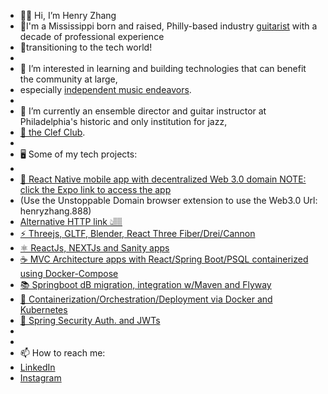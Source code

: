 - 👋🏽 Hi, I’m Henry Zhang
- 🎸I'm a Mississippi born and raised, Philly-based industry [guitarist](https://www.youtube.com/watch?v=R6bBF_57KaY) with a decade of professional experience 
- 💾transitioning to the tech world!
- 
- 👀 I’m interested in learning and building technologies that can benefit the community at large, 
- especially [independent music endeavors](https://www.youtube.com/watch?v=2xAy6lxBZLY).
- 
- 🌱 I’m currently an ensemble director and guitar instructor at Philadelphia's historic and only institution for jazz, 
- [🎷 the Clef Club](https://clefclubofjazz.org/). 
-
- 🖥 Some of my tech projects:
- 
- [📱 React Native mobile app with decentralized Web 3.0 domain NOTE: click the Expo link to access the app](https://bafybeidwk3pxjxav5laqxwnie3pnlk4flzidftxzsksebn7u2ipxhbvnia.ipfs.dweb.link/)
- (Use the Unstoppable Domain browser extension to use the Web3.0 Url: henryzhang.888)
- [Alternative HTTP link 👆🏽](https://cold-waterfall-0983.on.fleek.co)
- [⚡️ Threejs, GLTF, Blender, React Three Fiber/Drei/Cannon](https://minecraft3clone-g8o6.vercel.app/)
- [⚛️ ReactJs, NEXTJs and Sanity apps](https://ecommerce-react-hzhang20902.vercel.app/)
- [☕️ MVC Architecture apps with React/Spring Boot/PSQL containerized using Docker-Compose](https://github.com/hzhang20902/portfolioFSdockerDeploy)
- [📚 Springboot dB migration, integration w/Maven and Flyway](https://github.com/hzhang20902/animalShelter-app-backend)
- [🐳 Containerization/Orchestration/Deployment via Docker and Kubernetes](https://github.com/hzhang20902/portfolioFSdockerDeploy)
- [🔐 Spring Security Auth. and JWTs](https://github.com/hzhang20902/jwtSetup)
- 
- 
- 📫 How to reach me: 
- [LinkedIn](https://www.linkedin.com/in/henryzthatsme)
- [Instagram](https://www.instagram.com/figgsboson/ 'Music and code! Yay!')

<!---
hzhang20902/hzhang20902 is a ✨ special ✨ repository because its `README.md` (this file) appears on your GitHub profile.
You can click the Preview link to take a look at your changes.
--->
